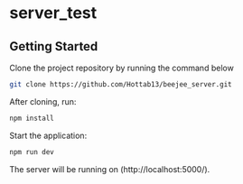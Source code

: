 # server_test

## Getting Started

Clone the project repository by running the command below

```bash
git clone https://github.com/Hottab13/beejee_server.git
```

After cloning, run:

```bash
npm install 
```

Start the application:

```bash
npm run dev
```

The server will be running on (http://localhost:5000/).


